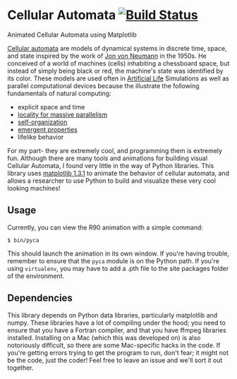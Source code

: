 # Cellular Automata [![Build Status][travis_img]][travis_url] #
Animated Cellular Automata using Matplotlib

[Cellular automata][cellular_automaton] are models of dynamical systems in discrete time, space, and state inspired by the work of [Jon von Neumann][vonneumann] in the 1950s. He conceived of a world of machines (cells) inhabiting a chessboard space, but instead of simply being black or red, the machine's state was identified by its color. These models are used often in [Artificial Life][artificial_life] Simulations as well as parallel computational devices because the illustrate the following fundamentals of natural computing:

* explicit space and time
* [locality for massive parallelism][massive_parallel]
* [self-organization][self_organization]
* [emergent properties][emergence]
* lifelike behavior

For my part- they are extremely cool, and programming them is extremely fun. Although there are many tools and animations for building visual Cellular Automata, I found very little in the way of Python libraries. This library uses [matplotlib 1.3.1][matplotlib] to animate the behavior of cellular automata, and allows a researcher to use Python to build and visualize these very cool looking machines!

## Usage ##
Currently, you can view the R90 animation with a simple command:

    $ bin/pyca

This should launch the animation in its own window. If you're having trouble, remember to ensure that the `pyca` module is on the Python path. If you're using `virtualenv`, you may have to add a .pth file to the site packages folder of the environment.

## Dependencies ##
This library depends on Python data libraries, particularly matplotlib and numpy. These libraries have a lot of compiling under the hood; you need to ensure that you have a Fortran compiler, and that you have ffmpeg libraries installed. Installing on a Mac (which this was developed on) is also notoriously difficult, so there are some Mac-specific hacks in the code. If you're getting errors trying to get the program to run, don't fear; it might not be the code, just the coder! Feel free to leave an issue and we'll sort it out together.

<!-- References -->
[travis_img]: https://travis-ci.org/bbengfort/cellular-automata.png?branch=master
[travis_url]: https://travis-ci.org/bbengfort/cellular-automata
[cellular_automaton]: http://mathworld.wolfram.com/CellularAutomaton.html
[vonneumann]: http://ei.cs.vt.edu/~history/VonNeumann.html
[artificial_life]: http://en.wikipedia.org/wiki/Artificial_life
[massive_parallel]: http://en.wikipedia.org/wiki/Massively_parallel_(computing)
[self_organization]: http://en.wikipedia.org/wiki/Self-organization
[emergence]: http://en.wikipedia.org/wiki/Emergent_properties#Emergent_properties_and_processes
[matplotlib]: http://matplotlib.org/
